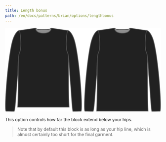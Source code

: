```yaml
---
title: Length bonus
path: /en/docs/patterns/brian/options/lengthbonus
---
```


![The length bonus option on Brian](./lengthbonus.svg)

This option controls how far the block extend below your hips.

> Note that by default this block is as long as your hip line, which is almost certainly too short for the final garment.